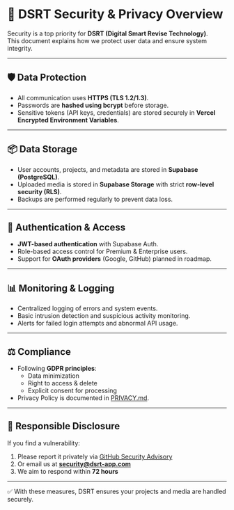 # 🔐 DSRT Security & Privacy Overview

Security is a top priority for **DSRT (Digital Smart Revise Technology)**.  
This document explains how we protect user data and ensure system integrity.

---

## 🛡️ Data Protection
- All communication uses **HTTPS (TLS 1.2/1.3)**.
- Passwords are **hashed using bcrypt** before storage.
- Sensitive tokens (API keys, credentials) are stored securely in **Vercel Encrypted Environment Variables**.

---

## 📦 Data Storage
- User accounts, projects, and metadata are stored in **Supabase (PostgreSQL)**.
- Uploaded media is stored in **Supabase Storage** with strict **row-level security (RLS)**.
- Backups are performed regularly to prevent data loss.

---

## 🔑 Authentication & Access
- **JWT-based authentication** with Supabase Auth.
- Role-based access control for Premium & Enterprise users.
- Support for **OAuth providers** (Google, GitHub) planned in roadmap.

---

## 📊 Monitoring & Logging
- Centralized logging of errors and system events.
- Basic intrusion detection and suspicious activity monitoring.
- Alerts for failed login attempts and abnormal API usage.

---

## ⚖️ Compliance
- Following **GDPR principles**:
  - Data minimization
  - Right to access & delete
  - Explicit consent for processing
- Privacy Policy is documented in [PRIVACY.md](../legal/PRIVACY.md).

---

## 🤝 Responsible Disclosure
If you find a vulnerability:
1. Please report it privately via [GitHub Security Advisory](https://github.com/your-org/dsrt-app/security/policy)  
2. Or email us at **security@dsrt-app.com**  
3. We aim to respond within **72 hours**  

---

✅ With these measures, DSRT ensures your projects and media are handled securely.
